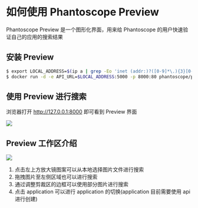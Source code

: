 # 如何使用 Phantoscope Preview
Phantoscope Preview 是一个图形化界面，用来给 Phantoscope 的用户快速验证自己的应用的搜索结果

## 安装 Preview
```bash
$ export LOCAL_ADDRESS=$(ip a | grep -Eo 'inet (addr:)?([0-9]*\.){3}[0-9]*' | grep -Eo '([0-9]*\.){3}[0-9]*' | grep -v '127.0.0.1'| head -n 1)
$ docker run -d -e API_URL=$LOCAL_ADDRESS:5000 -p 8000:80 phantoscope/preview:latest
```

## 使用 Preview 进行搜索
浏览器打开 http://127.0.0.1:8000 即可看到 Preview 界面


![](../../../../.github/preview.gif)



## Preview 工作区介绍
![](../../../../.github/phantoscope-preview.png)

1. 点击左上方放大镜图案可以从本地选择图片文件进行搜索
2. 拖拽图片至左侧区域也可以进行搜索
3. 通过调整剪裁区的边框可以使用部分图片进行搜索
4. 点击 application 可以进行 application 的切换(application 目前需要使用 api 进行创建)

